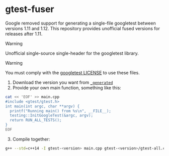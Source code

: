 # gtest-fuser

Google removed support for generating a single-file googletest between versions 1.11 and 1.12.
This repository provides unofficial fused versions for releases after 1.11.

> [!WARNING]
> Unofficial single-source single-header for the googletest library.

> [!WARNING]
> You must comply with the [googletest LICENSE](https://github.com/google/googletest/blob/main/LICENSE) to use these files.

1. Download the version you want from [`_generated`](https://github.com/cwpearson/gtest-fuser/tree/master/_generated)
2. Provide your own main function, something like this:

```bash
cat << 'EOF' >> main.cpp
#include <gtest/gtest.h>
int main(int argc, char **argv) {
  printf("Running main() from %s\n", __FILE__);
  testing::InitGoogleTest(&argc, argv);
  return RUN_ALL_TESTS();
}
EOF
```

3. Compile together:

```bash
g++ --std=c++14 -I gtest-<version> main.cpp gtest-<version>/gtest-all.cc
```